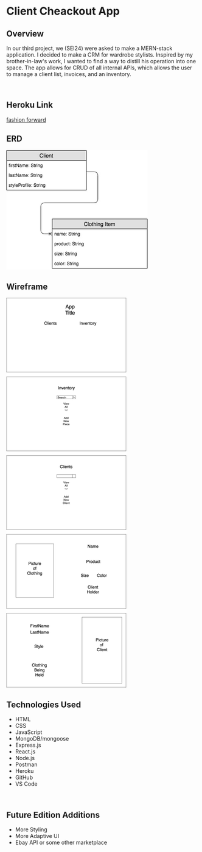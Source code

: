 <h1>Client Cheackout App</h1>

<h2>Overview</h2>

<p>In our third project, we (SEI24) were asked to make a MERN-stack application. I decided to make a CRM for wardrobe stylists. Inspired by my brother-in-law's work, I wanted to find a way to distill his operation into one space. The app allows for CRUD of all internal APIs, which allows the user to manage a client list, invoices, and an inventory.</p>
<br>

<h2>Heroku Link</h2>
<a href='https://fashion-forward-app.herokuapp.com/'>fashion forward</a>
<br>

<h2>ERD</h2>
<img src="./images/ERD.jpg" alt="Picture of project ERD"/>
<br>

<h2>Wireframe</h2>
<img src="./images/WireFrame.jpg" alt="Picture of project wireframe"/>
<br>

<h2>Technologies Used</h2>
<ul>
<li>HTML</li>
<li>CSS</li>
<li>JavaScript</li>
<li>MongoDB/mongoose</li>
<li>Express.js</li>
<li>React.js</li>
<li>Node.js</li>
<li>Postman</li>
<li>Heroku</li>
<li>GitHub</li>
<li>VS Code</li>
</ul>

<br>

<h2>Future Edition Additions</h2>

<ul>
<li>More Styling</li>
<li>More Adaptive UI</li>
<li>Ebay API or some other marketplace</li>
</ul>
